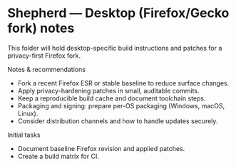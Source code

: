 # Shepherd — Desktop (Firefox/Gecko fork) notes

This folder will hold desktop-specific build instructions and patches for a privacy-first Firefox fork.

Notes & recommendations
- Fork a recent Firefox ESR or stable baseline to reduce surface changes.
- Apply privacy-hardening patches in small, auditable commits.
- Keep a reproducible build cache and document toolchain steps.
- Packaging and signing: prepare per-OS packaging (Windows, macOS, Linux).
- Consider distribution channels and how to handle updates securely.

Initial tasks
- Document baseline Firefox revision and applied patches.
- Create a build matrix for CI.
